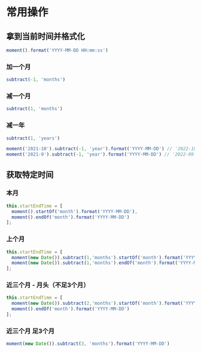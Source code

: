 # 常用操作

## 拿到当前时间并格式化
```js
moment().format('YYYY-MM-DD HH:mm:ss')
```
### 加一个月
```js
subtract(-1, 'months')
```
### 减一个月
```js
subtract(1, 'months')
```
### 减一年
```js
subtract(1, 'years')
```
```js
moment('2021-10').subtract(-1, 'year').format('YYYY-MM-DD') // '2022-10-01'
moment('2021-9').subtract(-1, 'year').format('YYYY-MM-DD') // '2022-09-01'
```

## 获取特定时间
### 本月
```js
this.startEndTime = [
  moment().startOf('month').format('YYYY-MM-DD'),
  moment().endOf('month').format('YYYY-MM-DD')
];
```
### 上个月
```js
this.startEndTime = [
  moment(new Date()).subtract(1,'months').startOf('month').format('YYYY-MM-DD'),
  moment(new Date()).subtract(1,'months').endOf('month').format('YYYY-MM-DD')
];
```
### 近三个月 - 月头（不足3个月）
```js
this.startEndTime = [
  moment(new Date()).subtract(2,'months').startOf('month').format('YYYY-MM-DD'),
  moment().endOf('month').format('YYYY-MM-DD')
];
```
### 近三个月 足3个月
```js
moment(new Date()).subtract(3, 'months').format('YYYY-MM-DD')
```